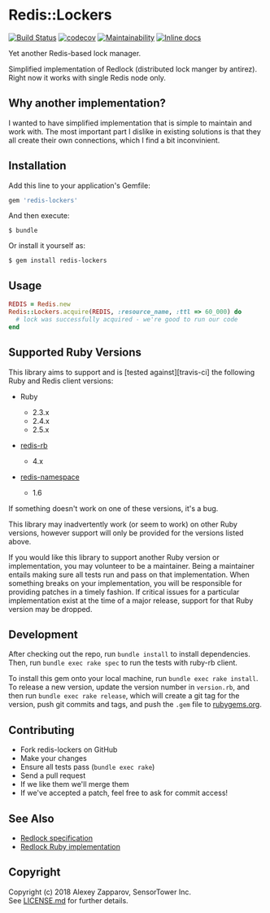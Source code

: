 # Redis::Lockers

[![Build Status](https://travis-ci.org/ixti/redis-lockers.svg?branch=master)](https://travis-ci.org/ixti/redis-lockers)
[![codecov](https://codecov.io/gh/ixti/redis-lockers/branch/master/graph/badge.svg)](https://codecov.io/gh/ixti/redis-lockers)
[![Maintainability](https://api.codeclimate.com/v1/badges/5c7c97ef80e7cff43325/maintainability)](https://codeclimate.com/github/ixti/redis-lockers/maintainability)
[![Inline docs](http://inch-ci.org/github/ixti/redis-lockers.svg?branch=master)](http://inch-ci.org/github/ixti/redis-lockers)

Yet another Redis-based lock manager.

Simplified implementation of Redlock (distributed lock manger by antirez).
Right now it works with single Redis node only.

## Why another implementation?

I wanted to have simplified implementation that is simple to maintain and work
with. The most important part I dislike in existing solutions is that they all
create their own connections, which I find a bit inconvinient.


## Installation

Add this line to your application's Gemfile:

```ruby
gem 'redis-lockers'
```

And then execute:

    $ bundle

Or install it yourself as:

    $ gem install redis-lockers


## Usage

``` ruby
REDIS = Redis.new
Redis::Lockers.acquire(REDIS, :resource_name, :ttl => 60_000) do
  # lock was successfully acquired - we're good to run our code
end
```


## Supported Ruby Versions

This library aims to support and is [tested against][travis-ci] the following
Ruby and Redis client versions:

* Ruby
  * 2.3.x
  * 2.4.x
  * 2.5.x

* [redis-rb](https://github.com/redis/redis-rb)
  * 4.x

* [redis-namespace](https://github.com/resque/redis-namespace)
  * 1.6


If something doesn't work on one of these versions, it's a bug.

This library may inadvertently work (or seem to work) on other Ruby versions,
however support will only be provided for the versions listed above.

If you would like this library to support another Ruby version or
implementation, you may volunteer to be a maintainer. Being a maintainer
entails making sure all tests run and pass on that implementation. When
something breaks on your implementation, you will be responsible for providing
patches in a timely fashion. If critical issues for a particular implementation
exist at the time of a major release, support for that Ruby version may be
dropped.


## Development

After checking out the repo, run `bundle install` to install dependencies.
Then, run `bundle exec rake spec` to run the tests with ruby-rb client.

To install this gem onto your local machine, run `bundle exec rake install`.
To release a new version, update the version number in `version.rb`, and then
run `bundle exec rake release`, which will create a git tag for the version,
push git commits and tags, and push the `.gem` file to [rubygems.org][].


## Contributing

* Fork redis-lockers on GitHub
* Make your changes
* Ensure all tests pass (`bundle exec rake`)
* Send a pull request
* If we like them we'll merge them
* If we've accepted a patch, feel free to ask for commit access!


## See Also

- [Redlock specification](https://redis.io/topics/distlock)
- [Redlock Ruby implementation](https://github.com/leandromoreira/redlock-rb)


## Copyright

Copyright (c) 2018 Alexey Zapparov, SensorTower Inc.<br>
See [LICENSE.md][] for further details.


[travis.ci]: http://travis-ci.org/ixti/redis-lockers
[rubygems.org]: https://rubygems.org
[LICENSE.md]: https://github.com/ixti/redis-lockers/blob/master/LICENSE.txt
